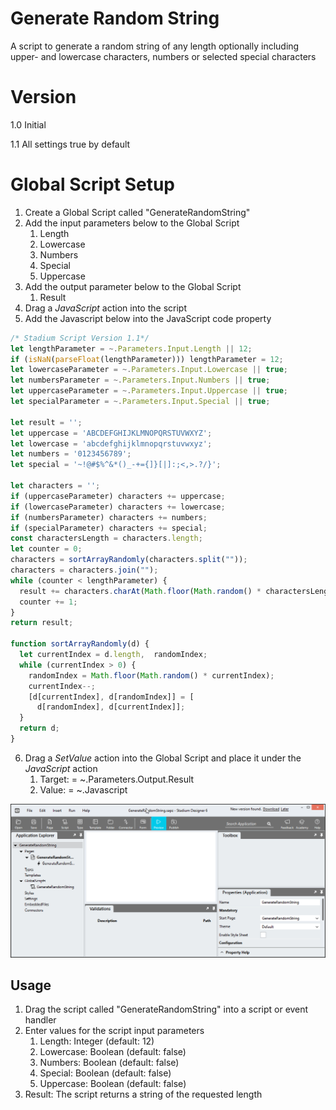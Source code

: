 # Generate Random String

A script to generate a random string of any length optionally including upper- and lowercase characters, numbers or selected special characters

# Version 

1.0 Initial

1.1 All settings true by default

# Global Script Setup
1. Create a Global Script called "GenerateRandomString"
2. Add the input parameters below to the Global Script
   1. Length
   2. Lowercase
   3. Numbers
   4. Special
   5. Uppercase
3. Add the output parameter below to the Global Script
   1. Result
4. Drag a *JavaScript* action into the script
5. Add the Javascript below into the JavaScript code property
```javascript
/* Stadium Script Version 1.1*/
let lengthParameter = ~.Parameters.Input.Length || 12;
if (isNaN(parseFloat(lengthParameter))) lengthParameter = 12;
let lowercaseParameter = ~.Parameters.Input.Lowercase || true;
let numbersParameter = ~.Parameters.Input.Numbers || true;
let uppercaseParameter = ~.Parameters.Input.Uppercase || true;
let specialParameter = ~.Parameters.Input.Special || true;

let result = '';
let uppercase = 'ABCDEFGHIJKLMNOPQRSTUVWXYZ';
let lowercase = 'abcdefghijklmnopqrstuvwxyz';
let numbers = '0123456789';
let special = '~!@#$%^&*()_-+={]}[|]:;<,>.?/}';

let characters = '';
if (uppercaseParameter) characters += uppercase;
if (lowercaseParameter) characters += lowercase;
if (numbersParameter) characters += numbers;
if (specialParameter) characters += special;
const charactersLength = characters.length;
let counter = 0;
characters = sortArrayRandomly(characters.split(""));
characters = characters.join("");
while (counter < lengthParameter) {
  result += characters.charAt(Math.floor(Math.random() * charactersLength));
  counter += 1;
}
return result;

function sortArrayRandomly(d) {
  let currentIndex = d.length,  randomIndex;
  while (currentIndex > 0) {
    randomIndex = Math.floor(Math.random() * currentIndex);
    currentIndex--;
    [d[currentIndex], d[randomIndex]] = [
      d[randomIndex], d[currentIndex]];
  }
  return d;
}
```
6. Drag a *SetValue* action into the Global Script and place it under the *JavaScript* action
   1. Target: = ~.Parameters.Output.Result
   2. Value: = ~.Javascript

![](images/Parameters.gif)

## Usage
1. Drag the script called "GenerateRandomString" into a script or event handler
2. Enter values for the script input parameters
   1. Length: Integer (default: 12)
   2. Lowercase: Boolean (default: false)
   3. Numbers: Boolean (default: false)
   4. Special: Boolean (default: false)
   5. Uppercase: Boolean (default: false)
3. Result: The script returns a string of the requested length
